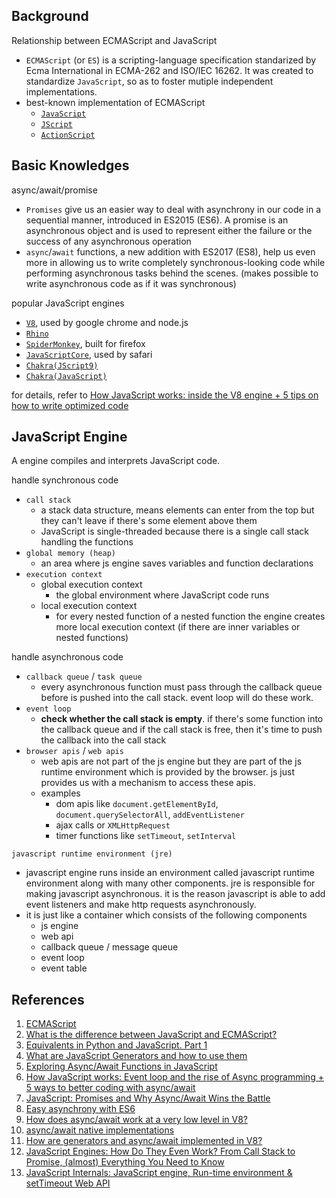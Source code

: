 ## Background

Relationship between ECMAScript and JavaScript
* `ECMAScript` (or `ES`) is a scripting-language specification standarized by Ecma International in ECMA-262 and ISO/IEC 16262. It was created to standardize `JavaScript`, so as to foster mutiple independent implementations.
* best-known implementation of ECMAScript
    * [`JavaScript`](https://en.wikipedia.org/wiki/JavaScript)
    * [`JScript`](https://en.wikipedia.org/wiki/JScript)
    * [`ActionScript`](https://en.wikipedia.org/wiki/ActionScript)

## Basic Knowledges

async/await/promise
* `Promises` give us an easier way to deal with asynchrony in our code in a sequential manner, introduced in ES2015 (ES6). A promise is an asynchronous object and is used to represent either the failure or the success of any asynchronous operation
* `async`/`await` functions, a new addition with ES2017 (ES8), help us even more in allowing us to write completely synchronous-looking code while performing asynchronous tasks behind the scenes. (makes possible to write asynchronous code as if it was synchronous)

popular JavaScript engines
* [`V8`](https://en.wikipedia.org/wiki/V8_(JavaScript_engine)), used by google chrome and node.js
* [`Rhino`](https://en.wikipedia.org/wiki/Rhino_(JavaScript_engine))
* [`SpiderMonkey`](https://en.wikipedia.org/wiki/SpiderMonkey_(JavaScript_engine)), built for firefox
* [`JavaScriptCore`](https://en.wikipedia.org/wiki/JavaScriptCore), used by safari
* [`Chakra(JScript9)`](https://en.wikipedia.org/wiki/Chakra_(JScript_engine))
* [`Chakra(JavaScript)`](https://en.wikipedia.org/wiki/Chakra_(JavaScript_engine))

for details, refer to [How JavaScript works: inside the V8 engine + 5 tips on how to write optimized code](https://blog.sessionstack.com/how-javascript-works-inside-the-v8-engine-5-tips-on-how-to-write-optimized-code-ac089e62b12e)

## JavaScript Engine

A engine compiles and interprets JavaScript code.

handle synchronous code
* `call stack`
    * a stack data structure, means elements can enter from the top but they can't leave if there's some element above them
    * JavaScript is single-threaded because there is a single call stack handling  the functions
* `global memory (heap)`
    * an area where js engine saves variables and function declarations
* `execution context`
    * global execution context
        * the global environment where JavaScript code runs
    * local execution context
        * for every nested function of a nested function the engine creates more local execution context (if there are inner variables or nested functions)

handle asynchronous code
* `callback queue` / `task queue`
    * every asynchronous function must pass through the callback queue before is pushed into the call stack. event loop will do these work.
* `event loop`
    * **check whether the call stack is empty**. if there's some function into the callback queue and if the call stack is free, then it's time to push the callback into the call stack
* `browser apis` / `web apis`
    * web apis are not part of the js engine but they are part of the js runtime environment which is provided by the browser. js just provides us with a mechanism to access these apis.
    * examples
        * dom apis like `document.getElementById`, `document.querySelectorAll`, `addEventListener`
        * ajax calls or `XMLHttpRequest`
        * timer functions like `setTimeout`, `setInterval`

`javascript runtime environment (jre)`
* javascript engine runs inside an environment called javascript runtime environment along with many other components. jre is responsible for making javascript asynchronous. it is the reason javascript is able to add event listeners and make http requests asynchronously.
* it is just like a container which consists of the following components
    * js engine
    * web api
    * callback queue / message queue
    * event loop
    * event table

## References
1. [ECMAScript](https://en.wikipedia.org/wiki/ECMAScript)
2. [What is the difference between JavaScript and ECMAScript?](https://stackoverflow.com/questions/912479/what-is-the-difference-between-javascript-and-ecmascript)
3. [Equivalents in Python and JavaScript. Part 1](https://dev.to/djangotricks/equivalents-in-python-and-javascript-part-1-3317)
4. [What are JavaScript Generators and how to use them](https://codeburst.io/what-are-javascript-generators-and-how-to-use-them-c6f2713fd12e)
5. [Exploring Async/Await Functions in JavaScript](https://alligator.io/js/async-functions/)
6. [How JavaScript works: Event loop and the rise of Async programming + 5 ways to better coding with async/await](https://blog.sessionstack.com/how-javascript-works-event-loop-and-the-rise-of-async-programming-5-ways-to-better-coding-with-2f077c4438b5)
7. [JavaScript: Promises and Why Async/Await Wins the Battle](https://medium.com/better-programming/javascript-promises-and-why-async-await-wins-the-battle-4fc9d15d509f)
8. [Easy asynchrony with ES6](https://curiosity-driven.org/promises-and-generators)
9. [How does async/await work at a very low level in V8?](https://www.quora.com/How-does-async-await-work-at-a-very-low-level-in-V8)
10. [async/await native implementations](https://stackoverflow.com/questions/46908575/async-await-native-implementations)
11. [How are generators and async/await implemented in V8?](https://www.reddit.com/r/javascript/comments/44b6y9/question_how_are_generators_and_asyncawait/czpiqb9/)
12. [JavaScript Engines: How Do They Even Work? From Call Stack to Promise, (almost) Everything You Need to Know](https://www.valentinog.com/blog/engines/)
13. [JavaScript Internals: JavaScript engine, Run-time environment & setTimeout Web API](https://blog.bitsrc.io/javascript-internals-javascript-engine-run-time-environment-settimeout-web-api-eeed263b1617)
